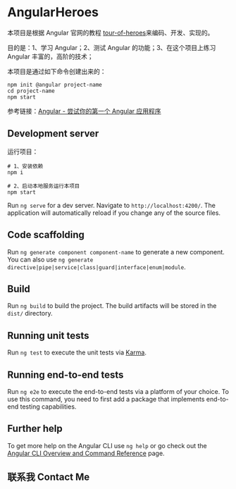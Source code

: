 # AngularHeroes

本项目是根据 Angular 官网的教程 [tour-of-heroes](https://angular.cn/tutorial/tour-of-heroes/toh-pt4)来编码、开发、实现的。

目的是：1、学习 Angular；2、测试 Angular 的功能；3、在这个项目上练习 Angular 丰富的，高阶的技术；

本项目是通过如下命令创建出来的：

```
npm init @angular project-name
cd project-name
npm start
```

参考链接：[Angular - 尝试你的第一个 Angular 应用程序](https://angular.cn/quick-start)

## Development server

运行项目：

```
# 1、安装依赖
npm i

# 2、启动本地服务运行本项目
npm start
```

Run `ng serve` for a dev server. Navigate to `http://localhost:4200/`. The application will automatically reload if you change any of the source files.

## Code scaffolding

Run `ng generate component component-name` to generate a new component. You can also use `ng generate directive|pipe|service|class|guard|interface|enum|module`.

## Build

Run `ng build` to build the project. The build artifacts will be stored in the `dist/` directory.

## Running unit tests

Run `ng test` to execute the unit tests via [Karma](https://karma-runner.github.io).

## Running end-to-end tests

Run `ng e2e` to execute the end-to-end tests via a platform of your choice. To use this command, you need to first add a package that implements end-to-end testing capabilities.

## Further help

To get more help on the Angular CLI use `ng help` or go check out the [Angular CLI Overview and Command Reference](https://angular.io/cli) page.

## 联系我 Contact Me
